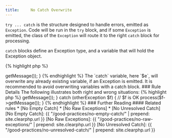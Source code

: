 ```yaml
---
title:     No Catch Overwrite
---
```


`try ... catch` is the structure designed to handle errors, emitted as `Exception`. Code will be run in the `try` block, and if some `Exception` is emitted, the class of the `Exception` will route it to the right `catch` block for processing. 

`catch` blocks define an Exception type, and a variable that will hold the Exception object. 

{% highlight php %}
<?php
$e = 1;
try {
	/* some code */
} catch (Exception $e) {
	process($e->getMessage());
}

{% endhighlight %}


The `catch` variable, here `$e`, will overwrite any already existing variable, if an Exception is emitted. 

It is recommended to avoid overwriting variables with a catch block.


### Rule Details

The following illustrates both right and wrong situations: 

{% highlight php %}
<?php
// $e is already defined
$e = 1;

try {
	/* some code, may be using $e too */
} catch (Exception $e) {
	// $e is wrong
	process($e->getMessage());
} catch (otherException $f) {
	// $f is OK
	process($f->getMessage());
}

{% endhighlight %}


### Further Reading


#### Related rules

* [No Empty Catch]
* [No Raw Exceptions]
* [No Unresolved Catch]



[No Empty Catch]: {{ "/good-practices/no-empty-catch/" | prepend: site.clearphp.url }}
[No Raw Exceptions]: {{ "/good-practices/no-raw-exceptions/" | prepend: site.clearphp.url }}
[No Unresolved Catch]: {{ "/good-practices/no-unresolved-catch/" | prepend: site.clearphp.url }}

